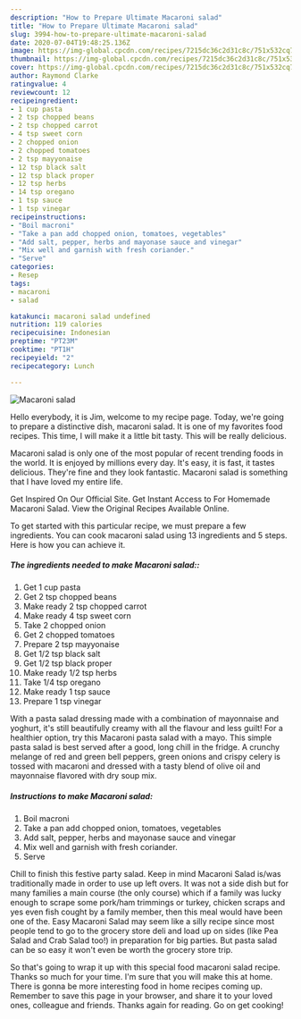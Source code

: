 ```yaml
---
description: "How to Prepare Ultimate Macaroni salad"
title: "How to Prepare Ultimate Macaroni salad"
slug: 3994-how-to-prepare-ultimate-macaroni-salad
date: 2020-07-04T19:48:25.136Z
image: https://img-global.cpcdn.com/recipes/7215dc36c2d31c8c/751x532cq70/macaroni-salad-recipe-main-photo.jpg
thumbnail: https://img-global.cpcdn.com/recipes/7215dc36c2d31c8c/751x532cq70/macaroni-salad-recipe-main-photo.jpg
cover: https://img-global.cpcdn.com/recipes/7215dc36c2d31c8c/751x532cq70/macaroni-salad-recipe-main-photo.jpg
author: Raymond Clarke
ratingvalue: 4
reviewcount: 12
recipeingredient:
- 1 cup pasta
- 2 tsp chopped beans
- 2 tsp chopped carrot
- 4 tsp sweet corn
- 2 chopped onion
- 2 chopped tomatoes
- 2 tsp mayyonaise
- 12 tsp black salt
- 12 tsp black proper
- 12 tsp herbs
- 14 tsp oregano
- 1 tsp sauce
- 1 tsp vinegar
recipeinstructions:
- "Boil macroni"
- "Take a pan add chopped onion, tomatoes, vegetables"
- "Add salt, pepper, herbs and mayonase sauce and vinegar"
- "Mix well and garnish with fresh coriander."
- "Serve"
categories:
- Resep
tags:
- macaroni
- salad

katakunci: macaroni salad undefined
nutrition: 119 calories
recipecuisine: Indonesian
preptime: "PT23M"
cooktime: "PT1H"
recipeyield: "2"
recipecategory: Lunch

---
```



![Macaroni salad](https://img-global.cpcdn.com/recipes/7215dc36c2d31c8c/751x532cq70/macaroni-salad-recipe-main-photo.jpg)

Hello everybody, it is Jim, welcome to my recipe page. Today, we're going to prepare a distinctive dish, macaroni salad. It is one of my favorites food recipes. This time, I will make it a little bit tasty. This will be really delicious.

Macaroni salad is only one of the most popular of recent trending foods in the world. It is enjoyed by millions every day. It's easy, it is fast, it tastes delicious. They're fine and they look fantastic. Macaroni salad is something that I have loved my entire life.

Get Inspired On Our Official Site. Get Instant Access to For Homemade Macaroni Salad. View the Original Recipes Available Online.


To get started with this particular recipe, we must prepare a few ingredients. You can cook macaroni salad using 13 ingredients and 5 steps. Here is how you can achieve it.

##### The ingredients needed to make Macaroni salad::

1. Get 1 cup pasta
1. Get 2 tsp chopped beans
1. Make ready 2 tsp chopped carrot
1. Make ready 4 tsp sweet corn
1. Take 2 chopped onion
1. Get 2 chopped tomatoes
1. Prepare 2 tsp mayyonaise
1. Get 1/2 tsp black salt
1. Get 1/2 tsp black proper
1. Make ready 1/2 tsp herbs
1. Take 1/4 tsp oregano
1. Make ready 1 tsp sauce
1. Prepare 1 tsp vinegar


With a pasta salad dressing made with a combination of mayonnaise and yoghurt, it&#39;s still beautifully creamy with all the flavour and less guilt! For a healthier option, try this Macaroni pasta salad with a mayo. This simple pasta salad is best served after a good, long chill in the fridge. A crunchy melange of red and green bell peppers, green onions and crispy celery is tossed with macaroni and dressed with a tasty blend of olive oil and mayonnaise flavored with dry soup mix. 

##### Instructions to make Macaroni salad:

1. Boil macroni
1. Take a pan add chopped onion, tomatoes, vegetables
1. Add salt, pepper, herbs and mayonase sauce and vinegar
1. Mix well and garnish with fresh coriander.
1. Serve


Chill to finish this festive party salad. Keep in mind Macaroni Salad is/was traditionally made in order to use up left overs. It was not a side dish but for many families a main course (the only course) which if a family was lucky enough to scrape some pork/ham trimmings or turkey, chicken scraps and yes even fish cought by a family member, then this meal would have been one of the. Easy Macaroni Salad may seem like a silly recipe since most people tend to go to the grocery store deli and load up on sides (like Pea Salad and Crab Salad too!) in preparation for big parties. But pasta salad can be so easy it won&#39;t even be worth the grocery store trip. 

So that's going to wrap it up with this special food macaroni salad recipe. Thanks so much for your time. I'm sure that you will make this at home. There is gonna be more interesting food in home recipes coming up. Remember to save this page in your browser, and share it to your loved ones, colleague and friends. Thanks again for reading. Go on get cooking!
